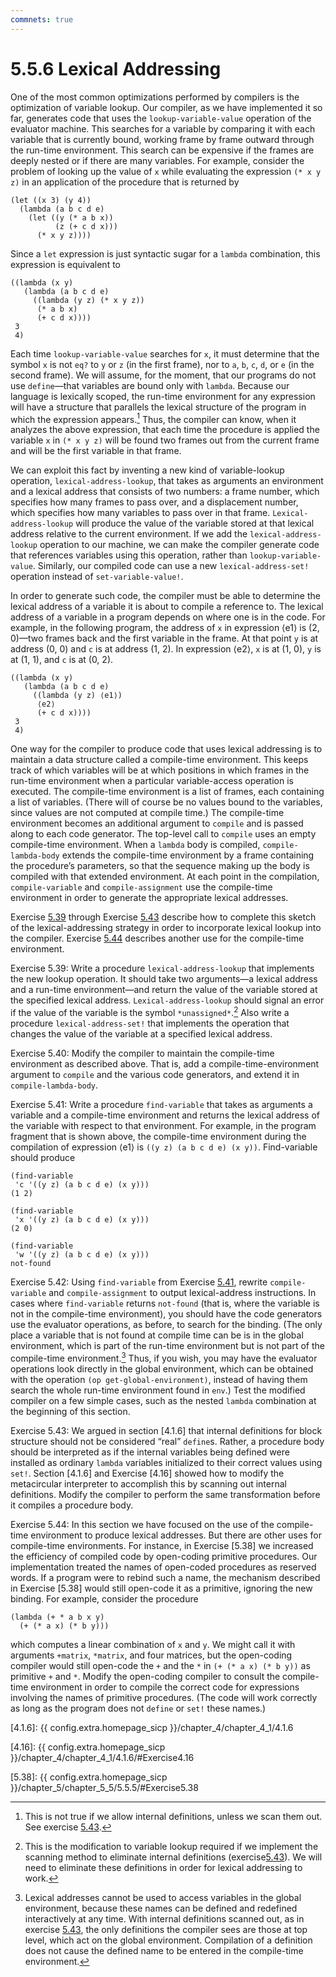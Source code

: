 ```yaml
---
commnets: true
---
```


# 5.5.6 Lexical Addressing
One of the most common optimizations performed by compilers is the optimization of variable lookup. Our compiler, as we have implemented it so far, generates code that uses the `lookup-variable-value` operation of the evaluator machine. This searches for a variable by comparing it with each variable that is currently bound, working frame by frame outward through the run-time environment. This search can be expensive if the frames are deeply nested or if there are many variables. For example, consider the problem of looking up the value of `x` while evaluating the expression `(* x y z)` in an application of the procedure that is returned by

```
(let ((x 3) (y 4))
  (lambda (a b c d e)
    (let ((y (* a b x))
          (z (+ c d x)))
      (* x y z))))
```

Since a `let` expression is just syntactic sugar for a `lambda` combination, this expression is equivalent to

```
((lambda (x y)
   (lambda (a b c d e)
     ((lambda (y z) (* x y z))
      (* a b x)
      (+ c d x))))
 3
 4)
```

Each time `lookup-variable-value` searches for `x`, it must determine that the symbol `x` is not `eq?` to `y` or `z` (in the first frame), nor to `a`, `b`, `c`, `d`, or `e` (in the second frame). We will assume, for the moment, that our programs do not use `define`—that variables are bound only with `lambda`. Because our language is lexically scoped, the run-time environment for any expression will have a structure that parallels the lexical structure of the program in which the expression appears.[^1] Thus, the compiler can know, when it analyzes the above expression, that each time the procedure is applied the variable `x` in `(* x y z)` will be found two frames out from the current frame and will be the first variable in that frame.

We can exploit this fact by inventing a new kind of variable-lookup operation, `lexical-address-lookup`, that takes as arguments an environment and a lexical address that consists of two numbers: a frame number, which specifies how many frames to pass over, and a displacement number, which specifies how many variables to pass over in that frame. `Lexical-address-lookup` will produce the value of the variable stored at that lexical address relative to the current environment. If we add the `lexical-address-lookup` operation to our machine, we can make the compiler generate code that references variables using this operation, rather than `lookup-variable-value`. Similarly, our compiled code can use a new `lexical-address-set!` operation instead of `set-variable-value!`.

In order to generate such code, the compiler must be able to determine the lexical address of a variable it is about to compile a reference to. The lexical address of a variable in a program depends on where one is in the code. For example, in the following program, the address of `x` in expression ⟨e1⟩ is (2, 0)—two frames back and the first variable in the frame. At that point `y` is at address (0, 0) and `c` is at address (1, 2). In expression ⟨e2⟩, `x` is at (1, 0), `y` is at (1, 1), and `c` is at (0, 2).

```
((lambda (x y)
   (lambda (a b c d e)
     ((lambda (y z) ⟨e1⟩)
      ⟨e2⟩
      (+ c d x))))
 3
 4)
```

One way for the compiler to produce code that uses lexical addressing is to maintain a data structure called a compile-time environment. This keeps track of which variables will be at which positions in which frames in the run-time environment when a particular variable-access operation is executed. The compile-time environment is a list of frames, each containing a list of variables. (There will of course be no values bound to the variables, since values are not computed at compile time.) The compile-time environment becomes an additional argument to `compile` and is passed along to each code generator. The top-level call to `compile` uses an empty compile-time environment. When a `lambda` body is compiled, `compile-lambda-body` extends the compile-time environment by a frame containing the procedure’s parameters, so that the sequence making up the body is compiled with that extended environment. At each point in the compilation, `compile-variable` and `compile-assignment` use the compile-time environment in order to generate the appropriate lexical addresses.

Exercise [5.39](#Exercise5.39) through Exercise [5.43](#Exercise5.43) describe how to complete this sketch of the lexical-addressing strategy in order to incorporate lexical lookup into the compiler. Exercise [5.44](#Exercise5.44) describes another use for the compile-time environment.

<div id="Exercise5.39" markdown>

Exercise 5.39: Write a procedure `lexical-address-lookup` that implements the new lookup operation. It should take two arguments—a lexical address and a run-time environment—and return the value of the variable stored at the specified lexical address. `Lexical-address-lookup` should signal an error if the value of the variable is the symbol `*unassigned*`.[^2] Also write a procedure `lexical-address-set!` that implements the operation that changes the value of the variable at a specified lexical address.
</div>

<div id="Exercise5.40" markdown>

Exercise 5.40: Modify the compiler to maintain the compile-time environment as described above. That is, add a compile-time-environment argument to `compile` and the various code generators, and extend it in `compile-lambda-body`.
</div>

<div id="Exercise5.41" markdown>

Exercise 5.41: Write a procedure `find-variable` that takes as arguments a variable and a compile-time environment and returns the lexical address of the variable with respect to that environment. For example, in the program fragment that is shown above, the compile-time environment during the compilation of expression ⟨e1⟩ is `((y z) (a b c d e) (x y))`. Find-variable should produce

```
(find-variable 
 'c '((y z) (a b c d e) (x y)))
(1 2)

(find-variable 
 'x '((y z) (a b c d e) (x y)))
(2 0)

(find-variable 
 'w '((y z) (a b c d e) (x y)))
not-found
```
</div>

<div id="Exercise5.42" markdown>

Exercise 5.42: Using `find-variable` from Exercise [5.41](#Exercise5.41), rewrite `compile-variable` and `compile-assignment` to output lexical-address instructions. In cases where `find-variable` returns `not-found` (that is, where the variable is not in the compile-time environment), you should have the code generators use the evaluator operations, as before, to search for the binding. (The only place a variable that is not found at compile time can be is in the global environment, which is part of the run-time environment but is not part of the compile-time environment.[^3] Thus, if you wish, you may have the evaluator operations look directly in the global environment, which can be obtained with the operation `(op get-global-environment)`, instead of having them search the whole run-time environment found in `env`.) Test the modified compiler on a few simple cases, such as the nested `lambda` combination at the beginning of this section.
</div>

<div id="Exercise5.43" markdown>

Exercise 5.43: We argued in section [4.1.6] that internal definitions for block structure should not be considered “real” `define`s. Rather, a procedure body should be interpreted as if the internal variables being defined were installed as ordinary `lambda` variables initialized to their correct values using `set!`. Section [4.1.6] and Exercise [4.16] showed how to modify the metacircular interpreter to accomplish this by scanning out internal definitions. Modify the compiler to perform the same transformation before it compiles a procedure body.
</div>

<div id="Exercise5.44" markdown>

Exercise 5.44: In this section we have focused on the use of the compile-time environment to produce lexical addresses. But there are other uses for compile-time environments. For instance, in Exercise [5.38] we increased the efficiency of compiled code by open-coding primitive procedures. Our implementation treated the names of open-coded procedures as reserved words. If a program were to rebind such a name, the mechanism described in Exercise [5.38] would still open-code it as a primitive, ignoring the new binding. For example, consider the procedure

```
(lambda (+ * a b x y)
  (+ (* a x) (* b y)))
```

which computes a linear combination of `x` and `y`. We might call it with arguments `+matrix`, `*matrix`, and four matrices, but the open-coding compiler would still open-code the `+` and the `*` in `(+ (* a x) (* b y))` as primitive `+` and `*`. Modify the open-coding compiler to consult the compile-time environment in order to compile the correct code for expressions involving the names of primitive procedures. (The code will work correctly as long as the program does not `define` or `set!` these names.)
</div>

[^1]:
    This is not true if we allow internal definitions, unless we scan them out. See exercise [5.43](#Exercise5.43).

[^2]:
    This is the modification to variable lookup required if we implement the scanning method to eliminate internal definitions (exercise[5.43](#Exercise5.43)). We will need to eliminate these definitions in order for lexical addressing to work.

[^3]:
    Lexical addresses cannot be used to access variables in the global environment, because these names can be defined and redefined interactively at any time. With internal definitions scanned out, as in exercise [5.43](#Exercise5.43), the only definitions the compiler sees are those at top level, which act on the global environment. Compilation of a definition does not cause the defined name to be entered in the compile-time environment.

[4.1.6]: {{ config.extra.homepage_sicp }}/chapter_4/chapter_4_1/4.1.6

[4.16]: {{ config.extra.homepage_sicp }}/chapter_4/chapter_4_1/4.1.6/#Exercise4.16

[5.38]: {{ config.extra.homepage_sicp }}/chapter_5/chapter_5_5/5.5.5/#Exercise5.38